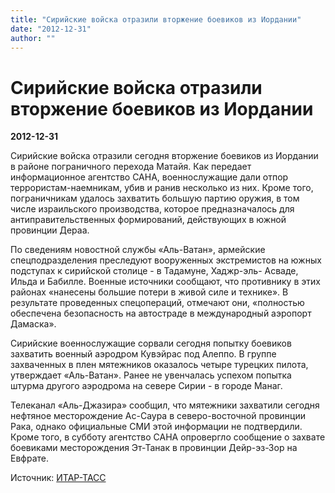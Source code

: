 ```yaml
---
title: "Сирийские войска отразили вторжение боевиков из Иордании"
date: "2012-12-31"
author: ""
---
```


# Сирийские войска отразили вторжение боевиков из Иордании

**2012-12-31** 

Сирийские войска отразили сегодня вторжение боевиков из Иордании в районе пограничного перехода Матайя. Как передает информационное агентство САНА, военнослужащие дали отпор террористам-наемникам, убив и ранив несколько из них. Кроме того, пограничникам удалось захватить большую партию оружия, в том числе израильского производства, которое предназначалось для антиправительственных формирований, действующих в южной провинции Дераа.

По сведениям новостной службы «Аль-Ватан», армейские спецподразделения преследуют вооруженных экстремистов на южных подступах к сирийской столице - в Тадамуне, Хаджр-эль- Асваде, Ильда и Бабилле. Военные источники сообщают, что противнику в этих районах «нанесены большие потери в живой силе и технике». В результате проведенных спецопераций, отмечают они, «полностью обеспечена безопасность на автостраде в международный аэропорт Дамаска».

Сирийские военнослужащие сорвали сегодня попытку боевиков захватить военный аэродром Кувэйрас под Алеппо. В группе захваченных в плен мятежников оказалось четыре турецких пилота, утверждает «Аль-Ватан». Ранее не увенчалась успехом попытка штурма другого аэродрома на севере Сирии - в городе Манаг.

Телеканал «Аль-Джазира» сообщил, что мятежники захватили сегодня нефтяное месторождение Ас-Саура в северо-восточной провинции Рака, однако официальные СМИ этой информации не подтвердили. Кроме того, в субботу агентство САНА опровергло сообщение о захвате боевиками месторождения Эт-Танак в провинции Дейр-эз-Зор на Евфрате.

Источник: [ИТАР-ТАСС](http://www.itar-tass.com/c1/613884.html)